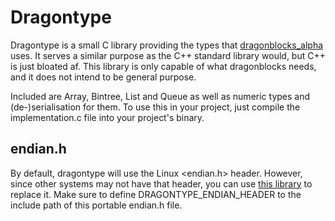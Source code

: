 # Dragontype
Dragontype is a small C library providing the types that [dragonblocks_alpha](https://github.com/dragonblocks/dragonblocks_alpha) uses.
It serves a similar purpose as the C++ standard library would, but C++ is just bloated af.
This library is only capable of what dragonblocks needs, and it does not intend to be general purpose.

Included are Array, Bintree, List and Queue as well as numeric types and (de-)serialisation for them.
To use this in your project, just compile the implementation.c file into your project's binary.

## endian.h
By default, dragontype will use the Linux <endian.h> header. However, since other systems may not have that header,
you can use [this library](https://github.com/mikepb/endian.h) to replace it. Make sure to define DRAGONTYPE_ENDIAN_HEADER
to the include path of this portable endian.h file.

